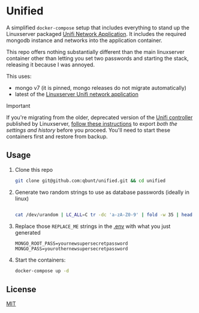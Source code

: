 # Unified

A simplified `docker-compose` setup that includes everything to stand up the Linuxserver packaged [Unifi Network Application](https://docs.linuxserver.io/images/docker-unifi-network-application/). It includes the required mongodb instance and networks into the application container.

This repo offers nothing substantially different than the main linuxserver container other than letting you set two passwords and starting the stack, releasing it because I was annoyed.

This uses:

- mongo v7 (it is pinned, mongo releases do not migrate automatically)
- latest of the [Linuxserver Unifi network application](https://docs.linuxserver.io/images/docker-unifi-network-application/)

> [!IMPORTANT]  
> If you're migrating from the older, deprecated version of the [Unifi controller](https://github.com/linuxserver/docker-unifi-controller) published by Linuxserver, [follow these instructions](https://docs.linuxserver.io/images/docker-unifi-network-application/#migration-from-unifi-controller) to export _both the settings and history_ before you proceed. You'll need to start these containers first and restore from backup.

## Usage

1. Clone this repo

    ```bash
    git clone git@github.com:qbunt/unified.git && cd unified
    ```

1. Generate two random strings to use as database passwords (ideally in linux)

    ```bash

    cat /dev/urandom | LC_ALL=C tr -dc 'a-zA-Z0-9' | fold -w 35 | head -n 1

    ```

1. Replace those `REPLACE_ME` strings in the [.env](./.env) with what you just generated

    ```env
    MONGO_ROOT_PASS=yournewsupersecretpassword
    MONGO_PASS=yourothernewsupersecretpassword
    ```

3. Start the containers:

    ```sh
    docker-compose up -d
    ```

## License

[MIT](./license)
